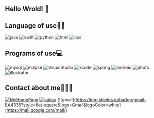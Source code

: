 ## Hello Wrold! 👋

## Language of use✍🏻
![java](https://img.shields.io/badge/-java-red?style=flat-square&logo=java&logoColor=white)
![swift](https://img.shields.io/badge/-Swift-yellowgreen?style=flat-square&logo=swift&logoColor=white)
![python](https://img.shields.io/badge/-Python-FFCC66?style=flat-square&logo=Python&logoColor=black)
![html](https://img.shields.io/badge/-HTML-CC3333?style=flat-square&logo=html5&logoColor=white)
![css](https://img.shields.io/badge/-CSS-336699?style=flat-square&logo=css3&logoColor=white)

## Programs of use💻
![mysql](https://img.shields.io/badge/-MySQL-orange?style=flat-square&logo=mysql&logoColor=white)
![eclipse](https://img.shields.io/badge/-Eclipse-333366?style=flat-square&logo=Eclipse&logoColor=white)
![VisualStudio](https://img.shields.io/badge/-VisualStudio-3333FF?style=flat-square&logo=VisualStudio&logoColor=white)
![xcode](https://img.shields.io/badge/-Xcode-6699FF?style=flat-square&logo=Xcode&logoColor=white)
![spring](https://img.shields.io/badge/-Spring-33CC33?style=flat-square&logo=Spring&logoColor=white)
![android](https://img.shields.io/badge/-AndroidStudio-darkgreen?style=flat-square&logo=android&logoColor=white)
![photo](https://img.shields.io/badge/-Photoshop-330099?style=flat-square&logo=adobe&logoColor=white)
![illustrator](https://img.shields.io/badge/-Illustrator-FF9900?style=flat-square&logo=adobe&logoColor=white)

## Contact about me🙋🏻‍♀️
[![MyHomePage](https://img.shields.io/badge/Blog-DD0B78?style=flat-square&logo=GitHub%20Sponsors&logoColor=white)](https://lee-dohee.github.io/Portfolio3/)
[![kakao](https://img.shields.io/badge/-kakao-yellow?style=flat-square&logo=kakaotalk&logoColor=white)](https://open.kakao.com/o/skJlWewd)
[![gmail](https://img.shields.io/badge/gmail-EA4335?style=flat-square&logo=Gmail&logoColor=white](https://mail.google.com/mail/)

<!--
**k-ye0415/k-ye0415** is a ✨ _special_ ✨ repository because its `README.md` (this file) appears on your GitHub profile.
Here are some ideas to get you started:
- 🔭 I’m currently working on ...
- 🌱 I’m currently learning ...
- 👯 I’m looking to collaborate on ...
- 🤔 I’m looking for help with ...
- 💬 Ask me about ...
- 📫 How to reach me: ...
- 😄 Pronouns: ...
- ⚡ Fun fact: ...
-->
